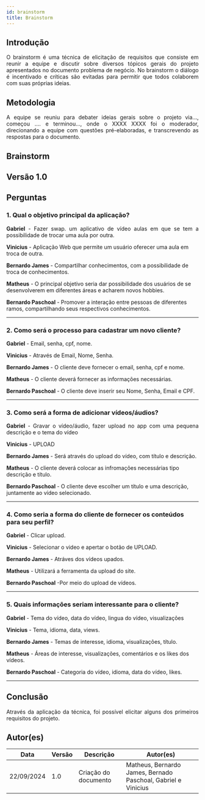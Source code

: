 ```yaml
---
id: brainstorm
title: Brainstorm
---
```

 
## Introdução
<p align = "justify">
O brainstorm é uma técnica de elicitação de requisitos que consiste em reunir a equipe e discutir sobre diversos tópicos gerais do projeto apresentados no documento problema de negócio. No brainstorm o diálogo é incentivado e críticas são evitadas para permitir que todos colaborem com suas próprias ideias.
</p>
 
## Metodologia
<p align = "justify">
A equipe se reuniu para debater ideias gerais sobre o projeto via..., começou .... e terminou..., onde o XXXX XXXX foi o moderador, direcionando a equipe com questões pré-elaboradas, e transcrevendo as respostas para o documento.
</p>
 
## Brainstorm
 
## Versão 1.0
 
## Perguntas
 
### 1. Qual o objetivo principal da aplicação?
 
<p align = "justify">
<b>Gabriel</b> - Fazer swap. um aplicativo de vídeo aulas em que se tem a possibilidade de trocar uma aula por outra.
</p>
 
<b>Vinicius</b> - Aplicação Web que permite um usuário oferecer uma aula em troca de outra.
 
<b>Bernardo James</b> - Compartilhar conhecimentos, com a possibilidade de troca de conhecimentos.
 
<b>Matheus</b> - O principal objetivo seria dar possibilidade dos usuários de se desenvolverem em diferentes áreas e acharem novos hobbies.
</p>

<b>Bernardo Paschoal</b> - Promover a interação entre pessoas de diferentes ramos, compartilhando seus respectivos conhecimentos.

---
 
### 2. Como será o processo para cadastrar um novo cliente?
 
<p align = "justify">
<b>Gabriel</b> - Email, senha, cpf, nome.
 
<b>Vinicius</b> - Através de Email, Nome, Senha.
 
<b>Bernardo James</b> - O cliente deve fornecer o email, senha, cpf e nome.

<b>Matheus</b> - O cliente deverá fornecer as informações necessárias.
 
<b>Bernardo Paschoal</b> - O cliente deve inserir seu Nome, Senha, Email e CPF.
 
---
 
### 3. Como será a forma de adicionar vídeos/áudios?
 
<p align = "justify">
<b>Gabriel</b> - Gravar o vídeo/áudio, fazer upload no app com uma pequena descrição e o tema do vídeo
</p>
 
<p align = "justify">
<b>Vinicius</b> - UPLOAD
</p>
 
<b>Bernardo James</b> - Será através do upload do vídeo, com título e descrição.
 
<b>Matheus</b> - O cliente deverá colocar as infromações necessárias tipo descrição e título. 

<b>Bernardo Paschoal</b> - O cliente deve escolher um título e uma descrição, juntamente ao vídeo selecionado.

---
 
### 4. Como seria a forma do cliente de fornecer os conteúdos para seu perfil?
<p align = "justify">
<b>Gabriel</b> - Clicar upload.
</p>

<b>Vinicius</b> - Selecionar o video e apertar o botão de UPLOAD.

<b>Bernardo James</b> - Atráves dos vídeos upados.

<b>Matheus</b> - Utilizará a ferramenta da upload do site.

<b>Bernardo Paschoal</b> -Por meio do upload de vídeos.

---

### 5. Quais informações seriam interessante para o cliente?
<p align = "justify">
   <b>Gabriel</b> - Tema do vídeo, data do vídeo, lingua do vídeo, visualizações
   
   <b>Vinicius</b> - Tema, idioma, data, views.

   <b>Bernardo James</b> - Temas de interesse, idioma, visualizações, título.

   <b>Matheus</b> - Áreas de interesse, visualizações, comentários e os likes dos vídeos.

   <b>Bernardo Paschoal</b> - Categoria do vídeo, idioma, data do vídeo, likes.
</p>

---
 
## Conclusão
<p align = "justify">
Através da aplicação da técnica, foi possível elicitar alguns dos primeiros requisitos do projeto.
</p>
  
## Autor(es)
| Data | Versão | Descrição | Autor(es) |
| -- | -- | -- | -- |
| 22/09/2024 | 1.0 | Criação do documento | Matheus, Bernardo James, Bernado Paschoal, Gabriel e Vinicius |
